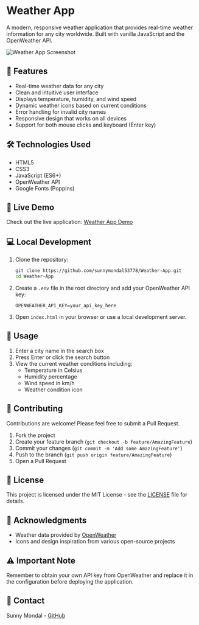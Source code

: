 # Weather App

A modern, responsive weather application that provides real-time weather information for any city worldwide. Built with vanilla JavaScript and the OpenWeather API.

![Weather App Screenshot](https://raw.githubusercontent.com/sunnymondal53778/Weather-App/main/images/screenshot.png)

## 🌟 Features

- Real-time weather data for any city
- Clean and intuitive user interface
- Displays temperature, humidity, and wind speed
- Dynamic weather icons based on current conditions
- Error handling for invalid city names
- Responsive design that works on all devices
- Support for both mouse clicks and keyboard (Enter key)

## 🛠️ Technologies Used

- HTML5
- CSS3
- JavaScript (ES6+)
- OpenWeather API
- Google Fonts (Poppins)

## 🚀 Live Demo

Check out the live application: [Weather App Demo](https://sunnymondal53778.github.io/Weather-App/)

## 💻 Local Development

1. Clone the repository:

   ```bash
   git clone https://github.com/sunnymondal53778/Weather-App.git
   cd Weather-App
   ```

2. Create a `.env` file in the root directory and add your OpenWeather API key:

   ```
   OPENWEATHER_API_KEY=your_api_key_here
   ```

3. Open `index.html` in your browser or use a local development server.

## 📱 Usage

1. Enter a city name in the search box
2. Press Enter or click the search button
3. View the current weather conditions including:
   - Temperature in Celsius
   - Humidity percentage
   - Wind speed in km/h
   - Weather condition icon

## 🤝 Contributing

Contributions are welcome! Please feel free to submit a Pull Request.

1. Fork the project
2. Create your feature branch (`git checkout -b feature/AmazingFeature`)
3. Commit your changes (`git commit -m 'Add some AmazingFeature'`)
4. Push to the branch (`git push origin feature/AmazingFeature`)
5. Open a Pull Request

## 📝 License

This project is licensed under the MIT License - see the [LICENSE](LICENSE) file for details.

## 👏 Acknowledgments

- Weather data provided by [OpenWeather](https://openweathermap.org/)
- Icons and design inspiration from various open-source projects

## ⚠️ Important Note

Remember to obtain your own API key from OpenWeather and replace it in the configuration before deploying the application.

## 📧 Contact

Sunny Mondal - [GitHub](https://github.com/sunnymondal53778)
